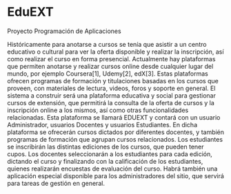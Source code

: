 # EduEXT
Proyecto Programación de Aplicaciones

Históricamente para anotarse a cursos se tenía que asistir a un centro educativo o
cultural para ver la oferta disponible y realizar la inscripción, así como realizar el curso
en forma presencial. Actualmente hay plataformas que permiten anotarse y realizar
cursos online desde cualquier lugar del mundo, por ejemplo Coursera[1], Udemy[2],
edX[3]. Estas plataformas ofrecen programas de formación y titulaciones basadas en
los cursos que proveen, con materiales de lectura, videos, foros y soporte en general.
El sistema a construir será una plataforma educativa y social para gestionar cursos de
extensión, que permitirá la consulta de la oferta de cursos y la inscripción online a los
mismos, así como otras funcionalidades relacionadas. Esta plataforma se llamará
EDUEXT y contará con un usuario Administrador, usuarios Docentes y usuarios
Estudiantes. En dicha plataforma se ofrecerán cursos dictados por diferentes docentes,
y también programas de formación que agrupan cursos relacionados. Los estudiantes
se inscribirán las distintas ediciones de los cursos, que pueden tener cupos. Los
docentes seleccionarán a los estudiantes para cada edición, dictando el curso y
finalizando con la calificación de los estudiantes, quienes realizarán encuestas de
evaluación del curso. Habrá también una aplicación especial disponible para los
administradores del sitio, que servirá para tareas de gestión en general.
